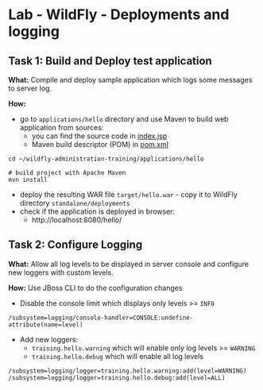 # Lab - WildFly - Deployments and logging

## Task 1: Build and Deploy test application

**What:** Compile and deploy sample application which logs some messages to server log.

**How:**
* go to `applications/hello` directory and use Maven to build web application from sources:
  * you can find the source code in [index.jsp](/applications/hello/src/main/webapp/index.jsp)
  * Maven build descriptor (POM) in [pom.xml](/applications/hello/pom.xml)

```
cd ~/wildfly-administration-training/applications/hello

# build project with Apache Maven
mvn install
```

* deploy the resulting WAR file `target/hello.war` - copy it to WildFly directory `standalone/deployments`
* check if the application is deployed in browser:
  * http://localhost:8080/hello/

## Task 2: Configure Logging

**What:** Allow all log levels to be displayed in server console and configure new loggers with custom levels.

**How:**
Use JBoss CLI to do the configuration changes

* Disable the console limit which displays only levels >= `INFO`
```
/subsystem=logging/console-handler=CONSOLE:undefine-attribute(name=level)
```

* Add new loggers:
  * `training.hello.warning` which will enable only log levels >= `WARNING`
  * `training.hello.debug` which will enable all log levels
```
/subsystem=logging/logger=training.hello.warning:add(level=WARNING)
/subsystem=logging/logger=training.hello.debug:add(level=ALL)
```
